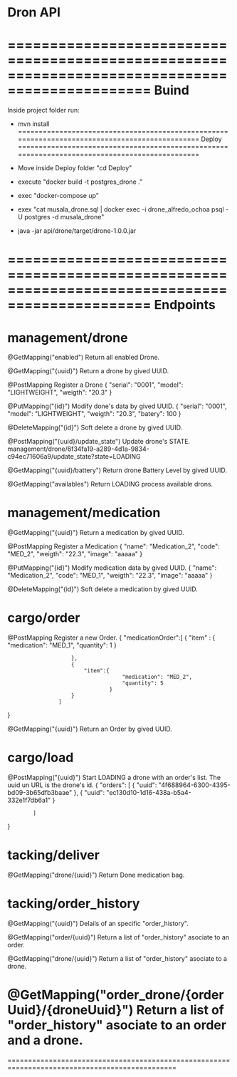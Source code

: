 # Dron API
===============================================================================================
Buind
===============================================================================================

Inside project folder run:
- mvn install
===============================================================================================
Deploy
===============================================================================================

- Move inside Deploy folder "cd Deploy"
- execute "docker build -t postgres_drone ."
- exec "docker-compose up"
- exex "cat musala_drone.sql | docker exec -i drone_alfredo_ochoa psql -U postgres -d musala_drone"

- java -jar api/drone/target/drone-1.0.0.jar

===============================================================================================
Endpoints
===============================================================================================
# management/drone
@GetMapping("enabled")
Return all enabled Drone.

@GetMapping("{uuid}")
Return a drone by gived UUID.

@PostMapping
Register a Drone
{
    "serial": "0001",
    "model": "LIGHTWEIGHT",
    "weigth": "20.3"
}

@PutMapping("{id}")
Modify done's data by gived UUID.
{
    "serial": "0001",
    "model": "LIGHTWEIGHT",
    "weigth": "20.3",
    "batery": 100
}

@DeleteMapping("{id}")
Soft delete  a drone by gived UUID.

@PostMapping("{uuid}/update_state")
Update drone's STATE.
management/drone/6f34fa19-a289-4d1a-9834-c94ec71606a9/update_state?state=LOADING

@GetMapping("{uuid}/battery")
Return drone Battery Level by gived UUID.

@GetMapping("availables")
Return LOADING process available drons.

# management/medication

@GetMapping("{uuid}")
Return a medication by gived UUID.

@PostMapping
Register a Medication
{
    "name": "Medication_2",
    "code": "MED_2",
    "weigth": "22.3",
    "image": "aaaaa"
}

@PutMapping("{id}")
Modify medication data by gived UUID.
{
    "name": "Medication_2",
    "code": "MED_1",
    "weigth": "22.3",
    "image": "aaaaa"
}

@DeleteMapping("{id}")
Soft delete  a medication by gived UUID.

# cargo/order
@PostMapping
Register a new Order.
{
    "medicationOrder":[
                        {
                           "item" :  {
                                        "medication": "MED_1",
                                        "quantity": 1
                                    }
                            
                        },
                        {
                            "item":{
                                        "medication": "MED_2",
                                        "quantity": 5
                                    }
                        }
                    ]
}

@GetMapping("{uuid}")
Return an Order by gived UUID.

# cargo/load
@PostMapping("{uuid}")
Start LOADING a drone with an order's list.
The uuid un URL is the drone's id.
{
   "orders": [
                {
                    "uuid": "4f688964-6300-4395-bd09-3b65dfb3baae"
                },
                {
                    "uuid": "ec130d10-1d16-438a-b5a4-332e1f7db6a1"
                }
       
            ]
}

# tacking/deliver
@GetMapping("drone/{uuid}")
Return Done medication bag.

# tacking/order_history
@GetMapping("{uuid}")
Delails of an specific  "order_history".

@GetMapping("order/{uuid}")
Return a list of "order_history" asociate to an order.

@GetMapping("drone/{uuid}")
Return a list of "order_history" asociate to a drone.

@GetMapping("order_drone/{orderUuid}/{droneUuid}")
Return a list of "order_history" asociate to an order and a drone.
===============================================================================================

===============================================================================================